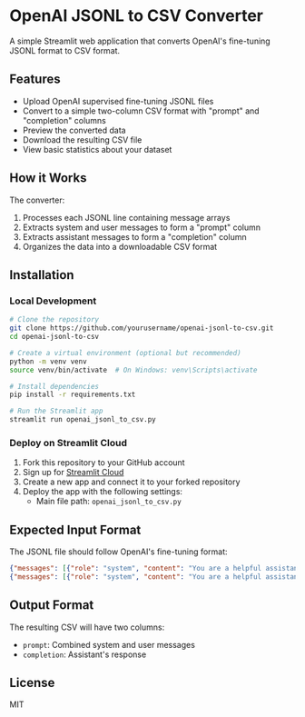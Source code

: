# OpenAI JSONL to CSV Converter

A simple Streamlit web application that converts OpenAI's fine-tuning JSONL format to CSV format.

## Features

- Upload OpenAI supervised fine-tuning JSONL files
- Convert to a simple two-column CSV format with "prompt" and "completion" columns
- Preview the converted data
- Download the resulting CSV file
- View basic statistics about your dataset

## How it Works

The converter:
1. Processes each JSONL line containing message arrays
2. Extracts system and user messages to form a "prompt" column
3. Extracts assistant messages to form a "completion" column
4. Organizes the data into a downloadable CSV format

## Installation

### Local Development

```bash
# Clone the repository
git clone https://github.com/yourusername/openai-jsonl-to-csv.git
cd openai-jsonl-to-csv

# Create a virtual environment (optional but recommended)
python -m venv venv
source venv/bin/activate  # On Windows: venv\Scripts\activate

# Install dependencies
pip install -r requirements.txt

# Run the Streamlit app
streamlit run openai_jsonl_to_csv.py
```

### Deploy on Streamlit Cloud

1. Fork this repository to your GitHub account
2. Sign up for [Streamlit Cloud](https://streamlit.io/cloud)
3. Create a new app and connect it to your forked repository
4. Deploy the app with the following settings:
   - Main file path: `openai_jsonl_to_csv.py`

## Expected Input Format

The JSONL file should follow OpenAI's fine-tuning format:

```json
{"messages": [{"role": "system", "content": "You are a helpful assistant."}, {"role": "user", "content": "Hello!"}, {"role": "assistant", "content": "Hi there! How can I help you today?"}]}
{"messages": [{"role": "system", "content": "You are a helpful assistant."}, {"role": "user", "content": "What's the weather like?"}, {"role": "assistant", "content": "I don't have access to real-time weather data. To get the current weather, you could check a weather website or app."}]}
```

## Output Format

The resulting CSV will have two columns:
- `prompt`: Combined system and user messages
- `completion`: Assistant's response

## License

MIT
